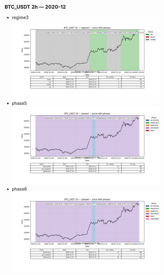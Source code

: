 ### BTC_USDT 2h — 2020-12

- regime3
![BTC_USDT_2h_regime3_2020-12_phase_price.png](outputs/fourier/phase_monthly/BTC_USDT/2h/2020/2020-12/BTC_USDT_2h_regime3_2020-12_phase_price.png)
- phase5
![BTC_USDT_2h_phase5_2020-12_phase_price.png](outputs/fourier/phase_monthly/BTC_USDT/2h/2020/2020-12/BTC_USDT_2h_phase5_2020-12_phase_price.png)
- phase6
![BTC_USDT_2h_phase6_2020-12_phase_price.png](outputs/fourier/phase_monthly/BTC_USDT/2h/2020/2020-12/BTC_USDT_2h_phase6_2020-12_phase_price.png)